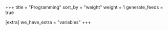 +++
title = "Programming"
sort_by = "weight"
weight = 1
generate_feeds = true

[extra]
we_have_extra = "variables"
+++
